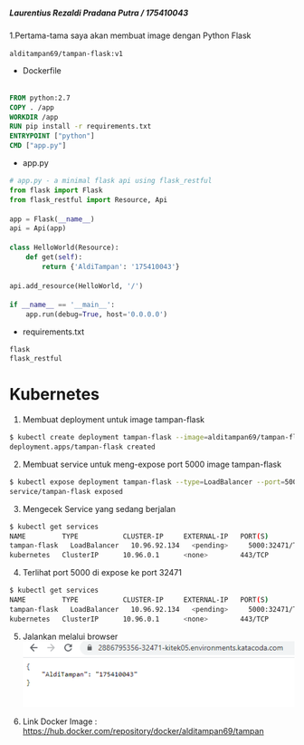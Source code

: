 ##### Laurentius Rezaldi Pradana Putra / 175410043 

1.Pertama-tama saya akan membuat image dengan Python Flask


`alditampan69/tampan-flask:v1`
- Dockerfile
```dockerfile

FROM python:2.7
COPY . /app
WORKDIR /app
RUN pip install -r requirements.txt
ENTRYPOINT ["python"]
CMD ["app.py"]

```
- app.py
```python
# app.py - a minimal flask api using flask_restful
from flask import Flask
from flask_restful import Resource, Api

app = Flask(__name__)
api = Api(app)

class HelloWorld(Resource):
    def get(self):
        return {'AldiTampan': '175410043'}

api.add_resource(HelloWorld, '/')

if __name__ == '__main__':
    app.run(debug=True, host='0.0.0.0')

```
- requirements.txt
```
flask
flask_restful
```

# Kubernetes
1. Membuat deployment untuk image tampan-flask
```bash
$ kubectl create deployment tampan-flask --image=alditampan69/tampan-flask:v1
deployment.apps/tampan-flask created
```
2. Membuat service untuk meng-expose port 5000 image tampan-flask
```bash
$ kubectl expose deployment tampan-flask --type=LoadBalancer --port=5000
service/tampan-flask exposed
```
3.  Mengecek Service yang sedang berjalan
```bash
$ kubectl get services
NAME         TYPE           CLUSTER-IP     EXTERNAL-IP   PORT(S)          AGE
tampan-flask   LoadBalancer   10.96.92.134   <pending>     5000:32471/TCP   61s
kubernetes   ClusterIP      10.96.0.1      <none>        443/TCP          54m
```
4. Terlihat port 5000 di expose ke port 32471
```bash
$ kubectl get services
NAME         TYPE           CLUSTER-IP     EXTERNAL-IP   PORT(S)          AGE
tampan-flask   LoadBalancer   10.96.92.134   <pending>     5000:32471/TCP   61s
kubernetes   ClusterIP      10.96.0.1      <none>        443/TCP          54m
```
5. Jalankan melalui browser
![enter image description here](1.png)

6. Link Docker Image :
https://hub.docker.com/repository/docker/alditampan69/tampan